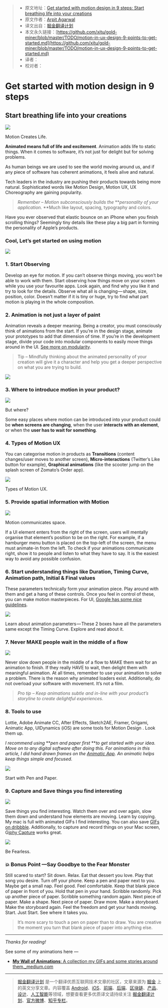 > * 原文地址：[Get started with motion design in 9 steps: Start breathing life into your creations](https://uxdesign.cc/motion-in-ux-design-9-points-to-get-started-e891974dc7ee?ref=uxdesignweekly)
> * 原文作者：[Arpit Agarwal](https://uxdesign.cc/@agarwalarpit?source=post_header_lockup)
> * 译文出自：[掘金翻译计划](https://github.com/xitu/gold-miner)
> * 本文永久链接：[https://github.com/xitu/gold-miner/blob/master/TODO/motion-in-ux-design-9-points-to-get-started.md](https://github.com/xitu/gold-miner/blob/master/TODO/motion-in-ux-design-9-points-to-get-started.md)
> * 译者：
> * 校对者：

# Get started with motion design in 9 steps

## Start breathing life into your creations

![](https://cdn-images-1.medium.com/max/600/1*18NR2HSMnRsf5WBA-zJ23w.gif)

Motion Creates Life.

**Animated means full of life and excitement**. Animation adds life to static things. When it comes to software, it’s not just for delight but for solving problems.

As human beings we are used to see the world moving around us, and if any piece of software has coherent animations, it feels alive and natural.

Tech leaders in the industry are pushing their products towards being more natural. Sophisticated words like Motion Design, Motion UX, UX Choreography are gaining popularity.

> _Remember – Motion subconsciously builds the_ **_personality of your application._ **Much like layout, spacing, typography and colors.

Have you ever observed that elastic bounce on an iPhone when you finish scrolling things? Seemingly tiny details like these play a big part in forming the personality of Apple’s products.

### Cool, Let’s get started on using motion

![](https://cdn-images-1.medium.com/max/800/1*WVO2fUsifiXktIOaradZGQ.gif)

### **1. Start Observing**

Develop an eye for motion. If you can’t observe things moving, you won’t be able to work with them. Start observing how things move on your screen while you use your favourite apps. Look again, and find why you like it and try to look for the details. Observe what all is changing — shape, size, position, color. Doesn’t matter if it is tiny or huge, try to find what part motion is playing in the whole composition.

### **2. Animation is not just a layer of paint**

Animation reveals a deeper meaning. Being a creator, you must consciously think of animations from the start. If you’re in the design stage, animate your prototypes to add that dimension of time. If you’re in the development stage, divide your code into modular components to easily move things around in the UI. [See more on modularity](https://medium.com/@acyoo/architecting-ios-development-at-zomato-cf894a7fa5e3).

> Tip – Mindfully thinking about the animated personality of your creation will give it a character and help you get a deeper perspective on what you are trying to build.

![](https://cdn-images-1.medium.com/max/800/1*t3dqGWRLsL_QGSkaUSic0w.gif)

### **3**. Where to introduce motion in your product?

![](https://cdn-images-1.medium.com/max/600/1*Pmk25Ep7BAtivcKkVcmbCA.gif)

But where?

Some easy places where motion can be introduced into your product could be **when** **screens are changing**, when the user **interacts with an element**, or when the **user has to wait for something**.

### **4**. Types of Motion UX

You can categorise motion in products as **Transitions** (content changes/user moves to another screen), **Micro-interactions** (Twitter’s Like button for example), **Graphical animations** (like the scooter jump on the splash screen of Zomato’s Order app).

![](https://cdn-images-1.medium.com/max/800/1*aP_ns6KdA_kvb3csJEZTEg.gif)

Types of Motion UX.

### **5**. Provide **spatial information** with Motion

![](https://cdn-images-1.medium.com/max/600/1*z9j3rcz8ER5DQF_3mUd4HA.gif)

Motion communicates space.

If a UI element enters from the right of the screen, users will mentally organise that element’s position to be on the right. For example, if a hamburger menu button is placed on the top-left of the screen, the menu must animate-in from the left. To check if your animations communicate right, show it to people and listen to what they have to say. It is the easiest way to avoid any possible confusion.

### **6. Start understanding things like Duration, Timing Curve, Animation path, Initial & Final values**

These parameters technically form your animation piece. Play around with them and get a hang of these controls. Once you feel in control of these, you can make motion masterpieces. For UI, [Google has some nice guidelines](https://material.io/guidelines/motion/material-motion.html).

![](https://cdn-images-1.medium.com/max/800/1*gyD2I6o6-OPu3_rbtaEQkQ.gif)

Learn about animation parameters — These 2 boxes have all the parameters same except the Timing Curve. Explore and read about it.

### 7. Never MAKE people wait in the middle of a flow

![](https://cdn-images-1.medium.com/max/600/1*QHIpIqZwA_lq_bOV9Z2kjQ.gif)

Never slow down people in the middle of a flow to MAKE them wait for an animation to finish. If they really HAVE to wait, then delight them with meaningful animation. At all times, remember to use your animation to solve a problem. There is the reason why animated loaders exist. Additionally, do not overload your software with movement. It’s not a film.

> _Pro tip – Keep animations subtle and in-line with your product’s storyline to create delightful experiences._

### 8. **Tools to use**

Lottie, Adobe Animate CC, After Effects, Sketch2AE, Framer, Origami, Animatic App, UIDynamics (iOS) are some tools for Motion Design . Look them up.

_I recommend using_ **_pen and paper first_ **_to get started with your idea. Move on to any digital software after doing this. For animations in this article, I did hand drawn frames on the_ [_Animatic App_](https://animatic.io/)_. An animatic helps keep things simple and focused._

![](https://cdn-images-1.medium.com/max/800/1*DbUs1gsNLdXaqgn4v8kqEw.gif)

Start with Pen and Paper.

### 9. Capture and Save things you find interesting

![](https://cdn-images-1.medium.com/max/600/1*FUBjAjXYGcD-Jy3MpxLxkw.gif)

Save things you find interesting. Watch them over and over again, slow them down and understand how elements are moving. Learn by copying. My mac is full with animated GIFs I find interesting. You can also save [GIFs on dribbble](https://dribbble.com/shots?list=animated). Additionally, to capture and record things on your Mac screen, G[iphy Capture](https://giphy.com/apps/giphycapture) works great.

![](https://cdn-images-1.medium.com/max/800/1*CSqaOB0Tel9HiyzPsttAAA.gif)

Be Fearless.

### 💥 Bonus Point —Say Goodbye to the Fear Monster

Still scared to start? Sit down. Relax. Eat that dessert you love. Play that song you desire. Turn off your phone. Keep a pen and paper next to you. Maybe get a small nap. Feel good. Feel comfortable. Keep that blank piece of paper in front of you. Hold that pen in your hand. Scribble randomly. Pick up another piece of paper. Scribble something random again. Next piece of paper. Make a shape. Next piece of paper. Draw more. Make a storyboard. Make the storyboard again. Feel the freedom and get your hands moving. Start. Just Start. See where it takes you.

> It’s more scary to touch a pen on paper than to draw. You are creative the moment you turn that blank piece of paper into anything else.

* * *

_Thanks for reading!_

See some of my animations here —

- [**My Wall of Animations**: A collection my GIFs and some stories around them._medium.com](https://medium.com/@agarwalarpit/hand-drawn-animations-74c4c61f9298)


---

> [掘金翻译计划](https://github.com/xitu/gold-miner) 是一个翻译优质互联网技术文章的社区，文章来源为 [掘金](https://juejin.im) 上的英文分享文章。内容覆盖 [Android](https://github.com/xitu/gold-miner#android)、[iOS](https://github.com/xitu/gold-miner#ios)、[前端](https://github.com/xitu/gold-miner#前端)、[后端](https://github.com/xitu/gold-miner#后端)、[区块链](https://github.com/xitu/gold-miner#区块链)、[产品](https://github.com/xitu/gold-miner#产品)、[设计](https://github.com/xitu/gold-miner#设计)、[人工智能](https://github.com/xitu/gold-miner#人工智能)等领域，想要查看更多优质译文请持续关注 [掘金翻译计划](https://github.com/xitu/gold-miner)、[官方微博](http://weibo.com/juejinfanyi)、[知乎专栏](https://zhuanlan.zhihu.com/juejinfanyi)。
